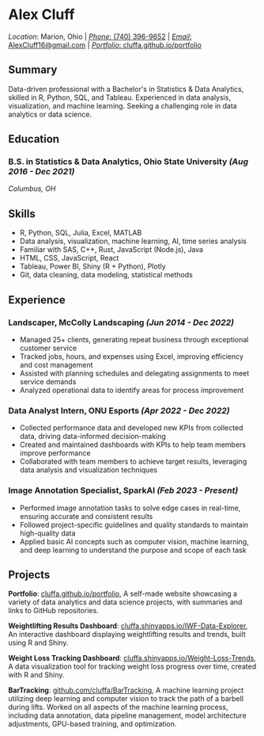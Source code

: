 # Alex Cluff
_Location_: Marion, Ohio | [_Phone_: (740) 396-9652](tel:7403969652) | [_Email_: AlexCluff16@gmail.com](mailto:AlexCluff16@gmail.com) | [_Portfolio_: cluffa.github.io/portfolio](https://cluffa.github.io/portfolio)

## Summary
Data-driven professional with a Bachelor's in Statistics & Data Analytics, skilled in R, Python, SQL, and Tableau. Experienced in data analysis, visualization, and machine learning. Seeking a challenging role in data analytics or data science.

## Education
### **B.S. in Statistics & Data Analytics**, Ohio State University _(Aug 2016 - Dec 2021)_  
*Columbus, OH*

## Skills
- R, Python, SQL, Julia, Excel, MATLAB
- Data analysis, visualization, machine learning, AI, time series analysis
- Familiar with SAS, C++, Rust, JavaScript (Node.js), Java
- HTML, CSS, JavaScript, React
- Tableau, Power BI, Shiny (R + Python), Plotly
- Git, data cleaning, data modeling, statistical methods

## Experience
### **Landscaper**, McColly Landscaping _(Jun 2014 - Dec 2022)_
- Managed 25+ clients, generating repeat business through exceptional customer service
- Tracked jobs, hours, and expenses using Excel, improving efficiency and cost management
- Assisted with planning schedules and delegating assignments to meet service demands
- Analyzed operational data to identify areas for process improvement

### **Data Analyst Intern**, ONU Esports _(Apr 2022 - Dec 2022)_
- Collected performance data and developed new KPIs from collected data, driving data-informed decision-making
- Created and maintained dashboards with KPIs to help team members improve performance
- Collaborated with team members to achieve target results, leveraging data analysis and visualization techniques

### **Image Annotation Specialist**, SparkAI _(Feb 2023 - Present)_
- Performed image annotation tasks to solve edge cases in real-time, ensuring accurate and consistent results
- Followed project-specific guidelines and quality standards to maintain high-quality data
- Applied basic AI concepts such as computer vision, machine learning, and deep learning to understand the purpose and scope of each task

## Projects
**Portfolio**: [cluffa.github.io/portfolio](https://cluffa.github.io/portfolio), 
A self-made website showcasing a variety of data analytics and data science projects, with summaries and links to GitHub repositories.

**Weightlifting Results Dashboard**: [cluffa.shinyapps.io/IWF-Data-Explorer](https://cluffa.shinyapps.io/IWF-Data-Explorer), 
An interactive dashboard displaying weightlifting results and trends, built using R and Shiny.

**Weight Loss Tracking Dashboard**: [cluffa.shinyapps.io/Weight-Loss-Trends](https://cluffa.shinyapps.io/Weight-Loss-Trends), 
A data visualization tool for tracking weight loss progress over time, created with R and Shiny.

**BarTracking**: [github.com/cluffa/BarTracking](https://github.com/cluffa/BarTracking), 
A machine learning project utilizing deep learning and computer vision to track the path of a barbell during lifts. Worked on all aspects of the machine learning process, including data annotation, data pipeline management, model architecture adjustments, GPU-based training, and optimization.
